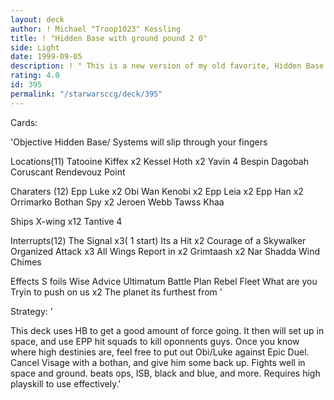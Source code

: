 ```yaml
---
layout: deck
author: ! Michael "Troop1023" Kessling
title: ! "Hidden Base with ground pound 2 0"
side: Light
date: 1999-09-05
description: ! " This is a new version of my old favorite, Hidden Base w/ Gwound Pound. It has more anti HDADTJ cards. The focus is still to hold the sky and the ground with battle order."
rating: 4.0
id: 395
permalink: "/starwarsccg/deck/395"
---
```

Cards: 

'Objective
Hidden Base/ Systems will slip through your fingers

Locations(11)
Tatooine
Kiffex x2
Kessel
Hoth x2
Yavin 4
Bespin
Dagobah
Coruscant
Rendevouz Point

Charaters (12)
Epp Luke x2
Obi Wan Kenobi x2
Epp Leia x2
Epp Han x2
Orrimarko
Bothan Spy x2
Jeroen Webb
Tawss Khaa

Ships
X-wing x12
Tantive 4


Interrupts(12)
The Signal x3( 1 start)
Its a Hit x2
Courage of a Skywalker
Organized Attack x3
All Wings Report in x2
Grimtaash x2
Nar Shadda Wind Chimes

Effects
S foils
Wise Advice
Ultimatum
Battle Plan
Rebel Fleet
What are you Tryin to push on us x2
The planet its furthest from  '

Strategy: '

This deck uses HB to get a good amount of force going. It then will set up in space, and use EPP hit squads to kill oponnents guys. Once you know where high destinies are, feel free to put out Obi/Luke against Epic Duel. Cancel Visage with a bothan, and give him some back up. Fights well in space and ground. beats ops, ISB, black and blue, and more. Requires high playskill to use effectively.'
